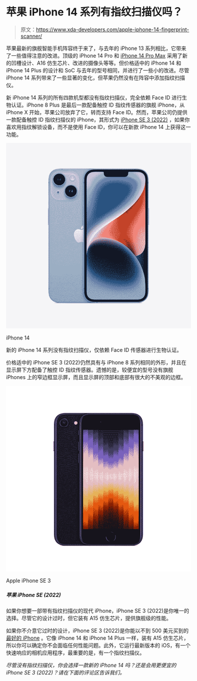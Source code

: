 # 苹果 iPhone 14 系列有指纹扫描仪吗？

> 原文：<https://www.xda-developers.com/apple-iphone-14-fingerprint-scanner/>

苹果最新的旗舰智能手机阵容终于来了，与去年的 iPhone 13 系列相比，它带来了一些值得注意的改进。顶级的 iPhone 14 Pro 和 [iPhone 14 Pro Max](https://www.xda-developers.com/apple-iphone-14-pro-max-hands-on/) 采用了新的凹槽设计、A16 仿生芯片、改进的摄像头等等。但价格适中的 iPhone 14 和 iPhone 14 Plus 的设计和 SoC 与去年的型号相同，并进行了一些小的改进。尽管 iPhone 14 系列带来了一些显著的变化，但苹果仍然没有在阵容中添加指纹扫描仪。

新 iPhone 14 系列的所有四款机型都没有指纹扫描仪，完全依赖 Face ID 进行生物认证。iPhone 8 Plus 是最后一款配备触控 ID 指纹传感器的旗舰 iPhone，从 iPhone X 开始，苹果公司放弃了它，转而支持 Face ID。然而，苹果公司仍提供一款配备触控 ID 指纹扫描仪的 iPhone，其形式为 [iPhone SE 3 (2022)](https://www.xda-developers.com/apple-iphone-se-3-review/) ，如果你喜欢用指纹解锁设备，而不是使用 Face ID，你可以在新款 iPhone 14 上获得这一功能。

 <picture>![All models in the iPhone 14 series come with Apple's one-year limited warranty coverage against manufacturing defects.](img/175c6f04f4ece66ed11c01ba3ec33aa1.png)</picture> 

iPhone 14

新的 iPhone 14 系列没有指纹扫描仪，仅依赖 Face ID 传感器进行生物认证。

价格适中的 iPhone SE 3 (2022)仍然具有与 iPhone 8 系列相同的外形，并且在显示屏下方配备了触控 ID 指纹传感器。遗憾的是，较便宜的型号没有旗舰 iPhones 上的窄边框显示屏，而且显示屏的顶部和底部有很大的不美观的边框。

 <picture>![The mid-range iPhone SE 3 (2022) packs Apple's A15 Bionic chip, 5G support, and a classic design. It is available in three finishes to choose from.](img/b322ddc3464f1c39168cee41e0ba7c17.png)</picture> 

Apple iPhone SE 3

##### 苹果 iPhone SE (2022)

如果你想要一部带有指纹扫描仪的现代 iPhone，iPhone SE 3 (2022)是你唯一的选择。尽管它的设计过时，但它装有 A15 仿生芯片，提供旗舰级的性能。

如果你不介意它过时的设计，iPhone SE 3 (2022)是你能以不到 500 美元买到的[最好的 iPhone](https://www.xda-developers.com/best-iphone/) 。它像 iPhone 14 和 iPhone 14 Plus 一样，装有 A15 仿生芯片，所以你可以确定你不会面临任何性能问题。此外，它运行最新版本的 iOS，有一个快速响应的相机应用程序，最重要的是，有一个指纹扫描仪。

*尽管没有指纹扫描仪，你会选择一款新的 iPhone 14 吗？还是会用更便宜的 iPhone SE 3 (2022)？请在下面的评论区告诉我们。*